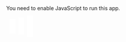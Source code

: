 <!doctype html><html lang="en"><head><meta charset="utf-8"/><link rel="icon" href="/table-sorter/favicon.ico"/><meta name="viewport" content="width=device-width,initial-scale=1"/><meta name="theme-color" content="#000000"/><meta name="description" content="Web site created using create-react-app"/><style>.lds-facebook{display:inline-block;position:relative;width:80px;height:80px}.lds-facebook div{display:inline-block;position:absolute;left:8px;width:16px;background:#fff;animation:lds-facebook 1.2s cubic-bezier(0,.5,.5,1) infinite}.lds-facebook div:nth-child(1){left:8px;animation-delay:-.24s}.lds-facebook div:nth-child(2){left:32px;animation-delay:-.12s}.lds-facebook div:nth-child(3){left:56px;animation-delay:0}@keyframes lds-facebook{0%{top:8px;height:64px}100%,50%{top:24px;height:32px}}</style><link rel="apple-touch-icon" href="/table-sorter/logo192.png"/><link rel="manifest" href="/table-sorter/manifest.json"/><title>React App</title><link href="/table-sorter/static/css/main.19494ead.chunk.css" rel="stylesheet"></head><body><noscript>You need to enable JavaScript to run this app.</noscript><div id="root"><div class="lds-facebook"><div></div><div></div><div></div></div></div><script>!function(e){function t(t){for(var n,a,i=t[0],c=t[1],l=t[2],f=0,p=[];f<i.length;f++)a=i[f],Object.prototype.hasOwnProperty.call(o,a)&&o[a]&&p.push(o[a][0]),o[a]=0;for(n in c)Object.prototype.hasOwnProperty.call(c,n)&&(e[n]=c[n]);for(s&&s(t);p.length;)p.shift()();return u.push.apply(u,l||[]),r()}function r(){for(var e,t=0;t<u.length;t++){for(var r=u[t],n=!0,i=1;i<r.length;i++){var c=r[i];0!==o[c]&&(n=!1)}n&&(u.splice(t--,1),e=a(a.s=r[0]))}return e}var n={},o={1:0},u=[];function a(t){if(n[t])return n[t].exports;var r=n[t]={i:t,l:!1,exports:{}};return e[t].call(r.exports,r,r.exports,a),r.l=!0,r.exports}a.e=function(e){var t=[],r=o[e];if(0!==r)if(r)t.push(r[2]);else{var n=new Promise((function(t,n){r=o[e]=[t,n]}));t.push(r[2]=n);var u,i=document.createElement("script");i.charset="utf-8",i.timeout=120,a.nc&&i.setAttribute("nonce",a.nc),i.src=function(e){return a.p+"static/js/"+({}[e]||e)+"."+{3:"098d7e10"}[e]+".chunk.js"}(e);var c=new Error;u=function(t){i.onerror=i.onload=null,clearTimeout(l);var r=o[e];if(0!==r){if(r){var n=t&&("load"===t.type?"missing":t.type),u=t&&t.target&&t.target.src;c.message="Loading chunk "+e+" failed.\n("+n+": "+u+")",c.name="ChunkLoadError",c.type=n,c.request=u,r[1](c)}o[e]=void 0}};var l=setTimeout((function(){u({type:"timeout",target:i})}),12e4);i.onerror=i.onload=u,document.head.appendChild(i)}return Promise.all(t)},a.m=e,a.c=n,a.d=function(e,t,r){a.o(e,t)||Object.defineProperty(e,t,{enumerable:!0,get:r})},a.r=function(e){"undefined"!=typeof Symbol&&Symbol.toStringTag&&Object.defineProperty(e,Symbol.toStringTag,{value:"Module"}),Object.defineProperty(e,"__esModule",{value:!0})},a.t=function(e,t){if(1&t&&(e=a(e)),8&t)return e;if(4&t&&"object"==typeof e&&e&&e.__esModule)return e;var r=Object.create(null);if(a.r(r),Object.defineProperty(r,"default",{enumerable:!0,value:e}),2&t&&"string"!=typeof e)for(var n in e)a.d(r,n,function(t){return e[t]}.bind(null,n));return r},a.n=function(e){var t=e&&e.__esModule?function(){return e.default}:function(){return e};return a.d(t,"a",t),t},a.o=function(e,t){return Object.prototype.hasOwnProperty.call(e,t)},a.p="/table-sorter/",a.oe=function(e){throw console.error(e),e};var i=this["webpackJsonptable-sorting"]=this["webpackJsonptable-sorting"]||[],c=i.push.bind(i);i.push=t,i=i.slice();for(var l=0;l<i.length;l++)t(i[l]);var s=c;r()}([])</script><script src="/table-sorter/static/js/2.7b57c590.chunk.js"></script><script src="/table-sorter/static/js/main.0ddb46a5.chunk.js"></script></body></html>